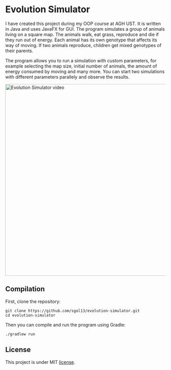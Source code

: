 # Evolution Simulator

I have created this project during my OOP course at AGH UST. It is written in Java and uses JavaFX for GUI. The program simulates a group of animals living on a square map. The animals walk, eat grass, reproduce and die if they run out of energy. Each animal has its own genotype that affects its way of moving. If two animals reproduce, children get mixed genotypes of their parents. 

The program allows you to run a simulation with custom parameters, for example selecting the map size, initial number of animals, the amount of energy consumed by moving and many more. You can start two simulations with different parameters parallely and observe the results.

<a href="https://youtu.be/ABD29XPm-eA">
         <img alt="Evolution Simulator video" src="https://i.postimg.cc/yN4T37h7/play-screen.png" width=600>
</a>

## Compilation

First, clone the repository:
```
git clone https://github.com/sgol13/evolution-simulator.git
cd evolution-simulator
```

Then you can compile and run the program using Gradle:
```
./gradlew run
```

## License
This project is under MIT [license](LICENSE).
